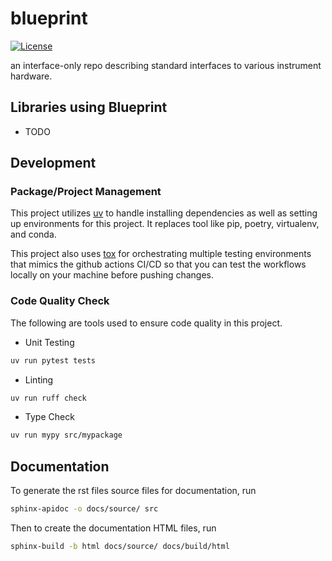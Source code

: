# blueprint
[![License](https://img.shields.io/badge/license-MIT-brightgreen)](LICENSE)

an interface-only repo describing standard interfaces to various instrument hardware.

## Libraries using Blueprint
* TODO

## Development

### Package/Project Management 

This project utilizes [uv](https://docs.astral.sh/uv/) to handle installing dependencies as well as setting up environments for this project. It replaces tool like pip, poetry, virtualenv, and conda. 

This project also uses [tox](https://tox.wiki/en/latest/index.html) for orchestrating multiple testing environments that mimics the github actions CI/CD so that you can test the workflows locally on your machine before pushing changes. 

### Code Quality Check

The following are tools used to ensure code quality in this project. 

- Unit Testing

```bash
uv run pytest tests
```

- Linting

```bash
uv run ruff check
```

- Type Check

```bash
uv run mypy src/mypackage
```

## Documentation
To generate the rst files source files for documentation, run
```bash
sphinx-apidoc -o docs/source/ src
```
Then to create the documentation HTML files, run
```bash
sphinx-build -b html docs/source/ docs/build/html
```
